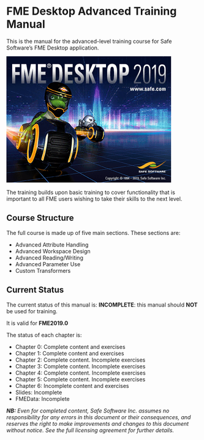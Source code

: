 # FME Desktop Advanced Training Manual #

This is the manual for the advanced-level training course for Safe Software’s FME Desktop application.

<!--This file duplicates a little of the content to follow, but is added here because the content of this file is used for the landing page on GitBook-->

![](./DesktopAdvanced0Introduction/Images/Img0.000.FMEAboutScreen.png)

The training builds upon basic training to cover functionality that is important to all FME users wishing to take their skills to the next level.

## Course Structure ##

The full course is made up of five main sections. These sections are:

- Advanced Attribute Handling
- Advanced Workspace Design
- Advanced Reading/Writing
- Advanced Parameter Use
- Custom Transformers

## Current Status ##

The current status of this manual is: **INCOMPLETE**: this manual should **NOT** be used for training.

It is valid for **FME2019.0**

The status of each chapter is:

- Chapter 0: Complete content and exercises
- Chapter 1: Complete content and exercises
- Chapter 2: Complete content. Incomplete exercises
- Chapter 3: Complete content. Incomplete exercises
- Chapter 4: Complete content. Incomplete exercises
- Chapter 5: Complete content. Incomplete exercises
- Chapter 6: Incomplete content and exercises
- Slides: Incomplete
- FMEData: Incomplete


***NB:*** *Even for completed content, Safe Software Inc. assumes no responsibility for any errors in this document or their consequences, and reserves the right to make improvements and changes to this document without notice. See the full licensing agreement for further details.*
